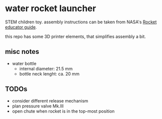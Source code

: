 # water rocket launcher

STEM children toy.
assembly instructions can be taken from NASA's [Rocket educator guide](https://www.nasa.gov/stem-ed-resources/rockets.html).

this repo has some 3D printer elements, that simplifies assembly a bit.


## misc notes
- water bottle
  - internal diameter: 21.5 mm
  - bottle neck lenght: ca. 20 mm


## TODOs
- consider different release mechanism
- plan pressure valve Mk.III
- open chute when rocket is in the top-most position
